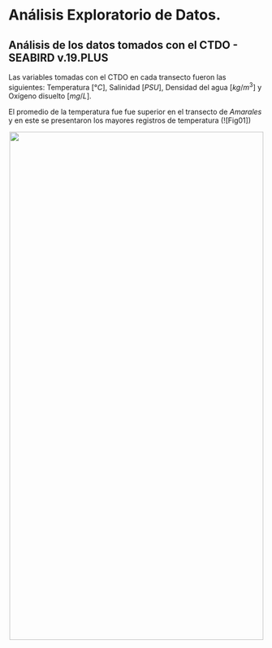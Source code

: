 # Análisis Exploratorio de Datos.

## Análisis de los datos tomados con el CTDO - SEABIRD v.19.PLUS

Las variables tomadas con el CTDO en cada transecto fueron las siguientes: Temperatura [$°C$], Salinidad [$PSU$], Densidad del agua [$kg/m^3$] y Oxígeno disuelto [$mg/L$].

El promedio de la temperatura fue fue superior en el transecto de *Amarales* y en este se presentaron los mayores registros de temperatura (![Fig01])


<p align="center" width="100%">
<img src = "/03_Imagenes/01_Datos_Totales_CCCP.png" width="500px" height="1000px" style="float"/>
</p>